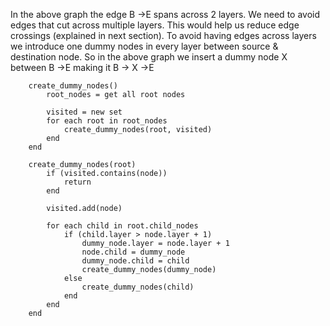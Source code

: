 In the above graph the edge B ->E spans across 2 layers. We need to avoid edges that cut across multiple layers. This would help us reduce edge crossings (explained in next section). To avoid having edges across layers we introduce one dummy nodes in every layer between source & destination node. So in the above graph we insert a dummy node X between B ->E making it B -> X ->E

```
    create_dummy_nodes()
        root_nodes = get all root nodes

        visited = new set
        for each root in root_nodes
            create_dummy_nodes(root, visited)
        end
    end

    create_dummy_nodes(root)
        if (visited.contains(node))
            return
        end

        visited.add(node)

        for each child in root.child_nodes
            if (child.layer > node.layer + 1)
                dummy_node.layer = node.layer + 1
                node.child = dummy_node
                dummy_node.child = child
                create_dummy_nodes(dummy_node)
            else
                create_dummy_nodes(child)
            end
        end
    end
```
